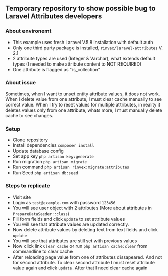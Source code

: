 ## Temporary repository to show possible bug to Laravel Attributes developers

### About environemt
 - This example uses fresh Laravel V.5.8 installation with default auth
 - Only one third party package is installed, `rinvex/laravel-attributes` V. 2.1
 - 2 attribute types are used (Integer & Varchar), what extends default types (I needed to make attribute content to NOT REQUIRED)
 - One attribute is flagged as "is_collection"

### About issue
Sometimes, when I want to unset entity attribute values, it does not work. When I delete value from one attribute, I must clear cache manually to see correct value. When I try to reset values for multiple attributes, in reality it deletes values only from one attribute, whats more, I must manually delete cache to see changes.

### Setup
- Clone repository
- Install dependencies `composer install`
- Update database config
- Set app key `php artisan key:generate`
- Run migration `php artisan migrate`
- Run command `php artisan rinvex:migrate:attributes`
- Run Seed `php artisan db:seed`

### Steps to replicate
- Visit site
- Login as `test@example.com` with password `123456`
- You will see user object with 2 attributes (More about attributes in `PrepareDataSeeder::class`)
- Fill form fields and click `update` to set attribute values
- You will see that attribute values are updated correctly.
- Now delete attribute values by deleting text from text fields and click `update`
- You will see that attributes are still set with previous values
- Now click link `Clear cache` or run `php artisan cache:clear` from commandline to clear cache
- After reloading page value from one of attributes dissapeared. And not for second attribute. To clear second attribute I must reset attribute value again and click `update`. After that I need clear cache again
